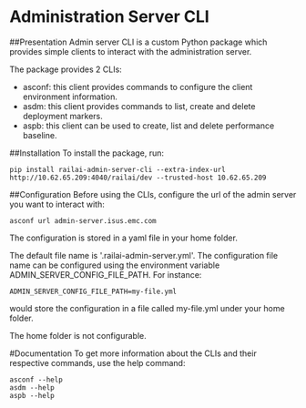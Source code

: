 # Administration Server CLI

##Presentation
Admin server CLI is a custom Python package which provides simple clients to interact
with the administration server.

The package provides 2 CLIs:
+ asconf: this client provides commands to configure the client environment information.
+ asdm: this client provides commands to list, create and delete deployment markers.
+ aspb: this client can be used to create, list and delete performance baseline.

##Installation
To install the package, run:
```aidl
pip install railai-admin-server-cli --extra-index-url http://10.62.65.209:4040/railai/dev --trusted-host 10.62.65.209
```

##Configuration
Before using the CLIs, configure the url of the admin server you want to 
interact with:
```aidl
asconf url admin-server.isus.emc.com
```

The configuration is stored in a yaml file in your home folder. 

The default file name is '.railai-admin-server.yml'. The configuration file name can be configured using
the environment variable ADMIN_SERVER_CONFIG_FILE_PATH. 
For instance:
```aidl
ADMIN_SERVER_CONFIG_FILE_PATH=my-file.yml
```
would store the configuration in a file called my-file.yml under your home folder.

The home folder is not configurable.

#Documentation
To get more information about the CLIs and their respective commands, use the help command:
```aidl
asconf --help
asdm --help
aspb --help
```